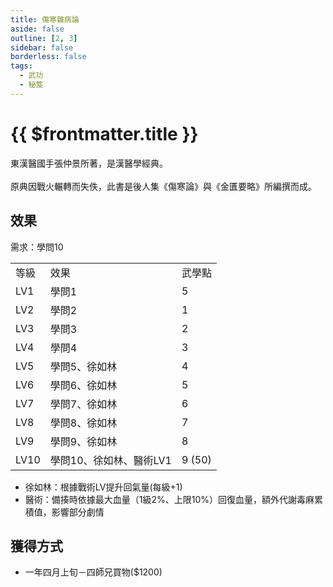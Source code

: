 ```yaml
---
title: 傷寒雜病論
aside: false
outline: [2, 3]
sidebar: false
borderless: false
tags:
  - 武功
  - 秘笈
---
```


# {{ $frontmatter.title }}

<BookItemIcon :size="`medium`" :needLink="false" :no="8102" :style="'float: right;'" />

東漢醫國手張仲景所著，是漢醫學經典。
<br><br>
原典因戰火輾轉而失佚，此書是後人集《傷寒論》與《金匱要略》所編撰而成。
<br clear="all" />

## 效果

需求：學問10

<table>
    <tr>
        <td>等級</td>
        <td>效果</td>
        <td>武學點</td>
    </tr>
    <tr>
        <td>LV1</td>
        <td>學問1</td>
        <td>5</td>
    </tr>
    <tr>
        <td>LV2</td>
        <td>學問2</td>
        <td>1</td>
    </tr>
    <tr>
        <td>LV3</td>
        <td>學問3</td>
        <td>2</td>
    </tr>
    <tr>
        <td>LV4</td>
        <td>學問4</td>
        <td>3</td>
    </tr>
    <tr>
        <td>LV5</td>
        <td>學問5、徐如林</td>
        <td>4</td>
    </tr>
    <tr>
        <td>LV6</td>
        <td>學問6、徐如林</td>
        <td>5</td>
    </tr>
    <tr>
        <td>LV7</td>
        <td>學問7、徐如林</td>
        <td>6</td>
    </tr>
    <tr>
        <td>LV8</td>
        <td>學問8、徐如林</td>
        <td>7</td>
    </tr>
    <tr>
        <td>LV9</td>
        <td>學問9、徐如林</td>
        <td>8</td>
    </tr>
    <tr>
        <td>LV10</td>
        <td>學問10、徐如林、醫術LV1</td>
        <td>9 (50)</td>
    </tr>
</table>

- 徐如林：根據戰術LV提升回氣量(每級+1)
- 醫術：備揍時依據最大血量（1級2%、上限10%）回復血量，額外代謝毒麻累積值，影響部分劇情

## 獲得方式

- 一年四月上旬－四師兄買物($1200)

